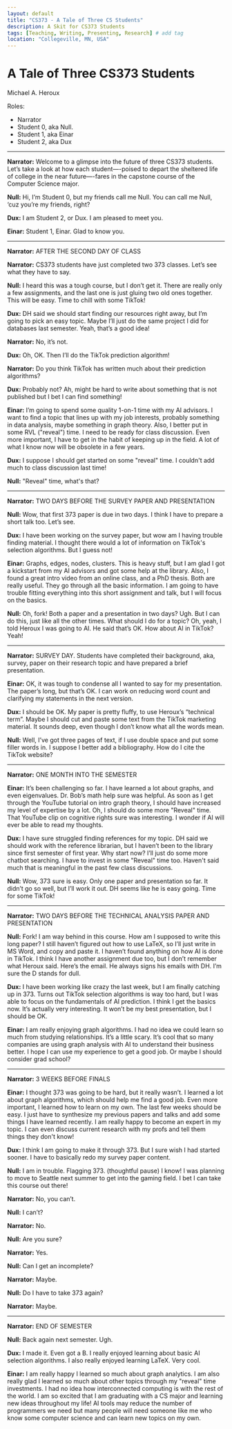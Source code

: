 ```yaml
---
layout: default
title: "CS373 - A Tale of Three CS Students"
description: A Skit for CS373 Students
tags: [Teaching, Writing, Presenting, Research] # add tag
location: "Collegeville, MN, USA"
---
```


# A Tale of Three CS373 Students

Michael A. Heroux

Roles:

- Narrator
- Student 0, aka Null.
- Student 1, aka Einar
- Student 2, aka Dux

---

**Narrator:**  Welcome to a glimpse into the future of three CS373 students.  Let’s take a look at how each student—-poised to depart the sheltered life of college in the near future—-fares in the capstone course of the Computer Science major.

**Null:**  Hi, I’m Student 0, but my friends call me Null.  You can call me Null, ‘cuz you’re my friends, right?

**Dux:** I am Student 2, or Dux.  I am pleased to meet you.

**Einar:** Student 1, Einar.  Glad to know you.

---

**Narrator:** AFTER THE SECOND DAY OF CLASS

**Narrator:** CS373 students have just completed two 373 classes.  Let’s see what they have to say.

**Null:** I heard this was a tough course, but I don’t get it.  There are really only a few assignments, and the last one is just gluing two old ones together.  This will be easy.  Time to chill with some TikTok!

**Dux:** DH said we should start finding our resources right away, but I’m going to pick an easy topic.  Maybe I’ll just do the same project I did for databases last semester.  Yeah, that’s a good idea!  

**Narrator:** No, it’s not.

**Dux:** Oh, OK.  Then I’ll do the TikTok prediction algorithm!

**Narrator:** Do you think TikTok has written much about their prediction algorithms?

**Dux:** Probably not? Ah, might be hard to write about something that is not published but I bet I can find something!

**Einar:**  I’m going to spend some quality 1-on-1 time with my AI advisors.  I want to find a topic that lines up with my job interests, probably something in data analysis, maybe something in graph theory.  Also, I better put in some RVL ("reveal") time.  I need to be ready for class discussion.  Even more important, I have to get in the habit of keeping up in the field.  A lot of what I know now will be obsolete in a few years.

**Dux:** I suppose I should get started on some "reveal" time.  I couldn't add much to class discussion last time!

**Null:** "Reveal" time, what's that?

---

**Narrator:** TWO DAYS BEFORE THE SURVEY PAPER AND PRESENTATION

**Null:** Wow, that first 373 paper is due in two days.  I think I have to prepare a short talk too.  Let’s see.

**Dux:** I have been working on the survey paper, but wow am I having trouble finding material.  I thought there would a lot of information on TikTok's selection algorithms.  But I guess not!

**Einar:** Graphs, edges, nodes, clusters.  This is heavy stuff, but I am glad I got a kickstart from my AI advisors and got some help at the library.  Also, I found a great intro video from an online class, and a PhD thesis.  Both are really useful.  They go through all the basic information.  I am going to have trouble fitting everything into this short assignment and talk, but I will focus on the basics.

**Null:** Oh, fork!  Both a paper and a presentation in two days?  Ugh.  But I can do this, just like all the other times.  What should I do for a topic?  Oh, yeah, I told Heroux I was going to AI.  He said that’s OK.  How about AI in TikTok?  Yeah!

---

**Narrator:** SURVEY DAY.  Students have completed their background, aka, survey, paper on their research topic and have prepared a brief presentation.  

**Einar:**  OK, it was tough to condense all I wanted to say for my presentation.  The paper’s long, but that’s OK. I can work on reducing word count and clarifying my statements in the next version.

**Dux:** I should be OK.  My paper is pretty fluffy, to use Heroux’s “technical term”.  Maybe I should cut and paste some text from the TikTok marketing material.  It sounds deep, even though I don’t know what all the words mean.

**Null:** Well, I’ve got three pages of text, if I use double space and put some filler words in.  I suppose I better add a bibliography.  How do I cite the TikTok website?

---

**Narrator:** ONE MONTH INTO THE SEMESTER

**Einar:** It’s been challenging so far.  I have learned a lot about graphs, and even eigenvalues.  Dr. Bob’s math help sure was helpful.  As soon as I get through the YouTube tutorial on intro graph theory, I should have increased my level of expertise by a lot.  Oh, I should do some more "Reveal" time.  That YouTube clip on cognitive rights sure was interesting.  I wonder if AI will ever be able to read my thoughts.

**Dux:** I have sure struggled finding references for my topic.  DH said we should work with the reference librarian, but I haven’t been to the library since first semester of first year.  Why start now?  I’ll just do some more chatbot searching.  I have to invest in some "Reveal" time too.  Haven't said much that is meaningful in the past few class discussions.

**Null:** Wow, 373 sure is easy.  Only one paper and presentation so far.  It didn’t go so well, but I’ll work it out.  DH seems like he is easy going.  Time for some TikTok!

---

**Narrator:**  TWO DAYS BEFORE THE TECHNICAL ANALYSIS PAPER AND PRESENTATION

**Null:** Fork!  I am way behind in this course.  How am I supposed to write this long paper?  I still haven’t figured out how to use LaTeX, so I’ll just write in MS Word, and copy and paste it.  I haven’t found anything on how AI is done in TikTok. I think I have another assignment due too, but I don’t remember what Heroux said.  Here’s the email.  He always signs his emails with DH.  I’m sure the D stands for dull.

**Dux:** I have been working like crazy the last week, but I am finally catching up in 373.  Turns out TikTok selection algorithms is way too hard, but I was able to focus on the fundamentals of AI prediction.  I think I get the basics now.  It’s actually very interesting.  It won’t be my best presentation, but I should be OK.

**Einar:**  I am really enjoying graph algorithms.  I had no idea we could learn so much from studying relationships.  It’s a little scary.  It’s cool that so many companies are using graph analysis with AI to understand their business better.  I hope I can use my experience to get a good job.  Or maybe I should consider grad school?

---

**Narrator:**  3 WEEKS BEFORE FINALS

**Einar:** I thought 373 was going to be hard, but it really wasn’t.  I learned a lot about graph algorithms, which should help me find a good job.  Even more important, I learned how to learn on my own.  The last few weeks should be easy.  I just have to synthesize my previous papers and talks and add some things I have learned recently.  I am really happy to become an expert in my topic.  I can even discuss current research with my profs and tell them things they don't know!

**Dux:** I think I am going to make it through 373.  But I sure wish I had started sooner.  I have to basically redo my survey paper content.

**Null:** I am in trouble.  Flagging 373. (thoughtful pause)  I know!  I was planning to move to Seattle next summer to get into the gaming field.  I bet I can take this course out there!

**Narrator:** No, you can’t.

**Null:** I can’t?

**Narrator:** No.

**Null:** Are you sure?

**Narrator:** Yes.

**Null:**  Can I get an incomplete?

**Narrator:** Maybe.

**Null:** Do I have to take 373 again?

**Narrator:** Maybe.

---

**Narrator:** END OF SEMESTER

**Null:** Back again next semester.  Ugh.

**Dux:**  I made it.  Even got a B.  I really enjoyed learning about basic AI selection algorithms.  I also really enjoyed learning LaTeX.  Very cool.

**Einar:**  I am really happy I learned so much about graph analytics.   I am also really glad I learned so much about other topics through my "reveal" time investments.  I had no idea how interconnected computing is with the rest of the world.  I am so excited that I am graduating with a CS major and learning new ideas throughout my life!  AI tools may reduce the number of programmers we need but many people will need someone like me who know some computer science and can learn new topics on my own.
